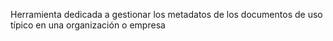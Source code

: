 Herramienta dedicada a gestionar los metadatos de los documentos de uso típico en una organización o empresa
